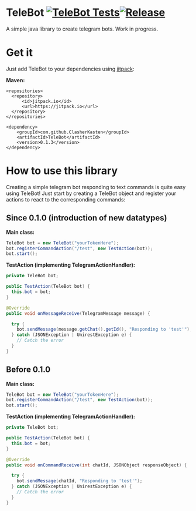 # TeleBot [![TeleBot Tests](https://circleci.com/gh/ClasherKasten/TeleBot/tree/master.svg?style=svg)](https://circleci.com/gh/ClasherKasten/TeleBot/?branch=master)[![Release](https://jitpack.io/v/ClasherKasten/TeleBot.svg)](https://jitpack.io/#ClasherKasten/TeleBot)
A simple java library to create telegram bots. Work in progress.

# Get it
Just add TeleBot to your dependencies using [jitpack](https://jitpack.io/#ClasherKasten/TeleBot):

**Maven:**
```
<repositories>
  <repository>
      <id>jitpack.io</id>
      <url>https://jitpack.io</url>
  </repository>
</repositories>
```

```
<dependency>
    <groupId>com.github.ClasherKasten</groupId>
    <artifactId>TeleBot</artifactId>
    <version>0.1.3</version>
</dependency>
```

# How to use this library
Creating a simple telegram bot responding to text commands is quite easy using TeleBot!
Just start by creating a TeleBot object and register your actions to react to the corresponding commands:

## Since 0.1.0 (introduction of new datatypes)

**Main class:**
```java
TeleBot bot = new TeleBot("yourTokenHere");
bot.registerCommandAction("/test", new TestAction(bot));
bot.start();
```

**TestAction (implementing TelegramActionHandler):**
```java
private TeleBot bot;

public TestAction(TeleBot bot) {
  this.bot = bot;
}

@Override
public void onMessageReceive(TelegramMessage message) {

  try {
    bot.sendMessage(message.getChat().getId(), "Responding to 'test'");
  } catch (JSONException | UnirestException e) {
    // Catch the error
  }
}
```

## Before 0.1.0

**Main class:**
```java
TeleBot bot = new TeleBot("yourTokenHere");
bot.registerCommandAction("/test", new TestAction(bot));
bot.start();
```

**TestAction (implementing TelegramActionHandler):**
```java
private TeleBot bot;

public TestAction(TeleBot bot) {
  this.bot = bot;
}

@Override
public void onCommandReceive(int chatId, JSONObject responseObject) {

  try {
    bot.sendMessage(chatId, "Responding to 'test'");
  } catch (JSONException | UnirestException e) {
    // Catch the error
  }
}
```
